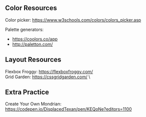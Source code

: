 ## Color Resources

Color picker: https://www.w3schools.com/colors/colors_picker.asp

Palette generators:

- https://coolors.co/app
- http://paletton.com/

## Layout Resources

Flexbox Froggy: https://flexboxfroggy.com/ \
Grid Garden: https://cssgridgarden.com/ \

## Extra Practice

Create Your Own Mondrian: https://codepen.io/DisplacedTexan/pen/KEQoNe?editors=1100
